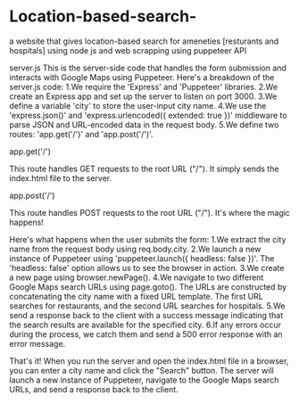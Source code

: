 # Location-based-search-
a website that gives location-based  search for ameneties [resturants and hospitals] using node js and web scrapping using puppeteer API 

server.js
This is the server-side code that handles the form submission and interacts with Google Maps using Puppeteer.
Here's a breakdown of the server.js code:
1.We require the 'Express' and 'Puppeteer' libraries.
2.We create an Express app and set up the server to listen on port 3000.
3.We define a variable 'city' to store the user-input city name.
4.We use the 'express.json()' and 'express.urlencoded({ extended: true })' middleware to parse JSON and URL-encoded data in the request body.
5.We define two routes: 'app.get('/')' and 'app.post('/')'.

app.get('/')

This route handles GET requests to the root URL ("/"). It simply sends the index.html file to the server.

app.post('/')

This route handles POST requests to the root URL ("/"). It's where the magic happens!

Here's what happens when the user submits the form:
1.We extract the city name from the request body using req.body.city.
2.We launch a new instance of Puppeteer using 'puppeteer.launch({ headless: false })'. The 'headless: false' option allows us to see the browser in action.
3.We create a new page using browser.newPage().
4.We navigate to two different Google Maps search URLs using page.goto(). The URLs are constructed by concatenating the city name with a fixed URL template. The first URL searches for restaurants, and the second URL searches for hospitals.
5.We send a response back to the client with a success message indicating that the search results are available for the specified city.
6.If any errors occur during the process, we catch them and send a 500 error response with an error message.

That's it! When you run the server and open the index.html file in a browser, you can enter a city name and click the "Search" button. The server will launch a new instance of Puppeteer, navigate to the Google Maps search URLs, and send a response back to the client.

